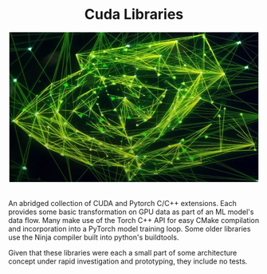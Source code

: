 <h1 align="center" style="margin-top: 0px;">Cuda Libraries</h1>

<div id="img0" align="center">
    <img src="doc/images/graph2.jpg" height="300" width="500">
</div>

<br />


An abridged collection of CUDA and Pytorch C/C++ extensions. Each provides some basic transformation on GPU data as part of an ML model's data flow. Many make use of the Torch C++ API for easy CMake compilation and incorporation into a PyTorch model training loop. Some older libraries use the Ninja compiler built into python's buildtools.

Given that these libraries were each a small part of some architecture concept under rapid investigation and prototyping, they include no tests. 